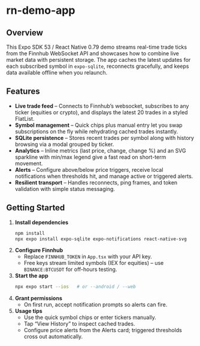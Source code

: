 # rn-demo-app

## Overview
This Expo SDK 53 / React Native 0.79 demo streams real-time trade ticks from the Finnhub WebSocket API and showcases how to combine live market data with persistent storage. The app caches the latest updates for each subscribed symbol in `expo-sqlite`, reconnects gracefully, and keeps data available offline when you relaunch.

## Features
- **Live trade feed** – Connects to Finnhub’s websocket, subscribes to any ticker (equities or crypto), and displays the latest 20 trades in a styled FlatList.
- **Symbol management** – Quick chips plus manual entry let you swap subscriptions on the fly while rehydrating cached trades instantly.
- **SQLite persistence** – Stores recent trades per symbol along with history browsing via a modal grouped by ticker.
- **Analytics** – Inline metrics (last price, change, change %) and an SVG sparkline with min/max legend give a fast read on short-term movement.
- **Alerts** – Configure above/below price triggers, receive local notifications when thresholds hit, and manage active or triggered alerts.
- **Resilient transport** – Handles reconnects, ping frames, and token validation with simple status messaging.

## Getting Started
1. **Install dependencies**
   ```bash
   npm install
   npx expo install expo-sqlite expo-notifications react-native-svg
   ```
2. **Configure Finnhub**
   - Replace `FINNHUB_TOKEN` in `App.tsx` with your API key.
   - Free keys stream limited symbols (IEX for equities) – use `BINANCE:BTCUSDT` for off-hours testing.
3. **Start the app**
   ```bash
   npx expo start --ios   # or --android / --web
   ```
4. **Grant permissions**
   - On first run, accept notification prompts so alerts can fire.
5. **Usage tips**
   - Use the quick symbol chips or enter tickers manually.
   - Tap “View History” to inspect cached trades.
   - Configure price alerts from the Alerts card; triggered thresholds cross out automatically.
